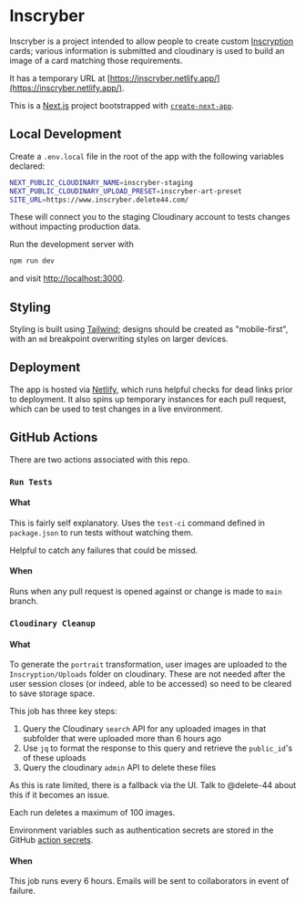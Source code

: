 # Inscryber

Inscryber is a project intended to allow people to create custom [Inscryption](https://www.inscryption.com/) cards; various information is submitted and cloudinary is used to build an image of a card matching those requirements.

It has a temporary URL at [https://inscryber.netlify.app/](https://inscryber.netlify.app/).

This is a [Next.js](https://nextjs.org/) project bootstrapped with [`create-next-app`](https://github.com/vercel/next.js/tree/canary/packages/create-next-app).

## Local Development

Create a `.env.local` file in the root of the app with the following variables declared:

```bash
NEXT_PUBLIC_CLOUDINARY_NAME=inscryber-staging
NEXT_PUBLIC_CLOUDINARY_UPLOAD_PRESET=inscryber-art-preset
SITE_URL=https://www.inscryber.delete44.com/
```

These will connect you to the staging Cloudinary account to tests changes without impacting production data.

Run the development server with

```bash
npm run dev
```

and visit [http://localhost:3000](http://localhost:3000).

## Styling

Styling is built using [Tailwind](https://tailwindcss.com/); designs should be created as "mobile-first", with an `md` breakpoint overwriting styles on larger devices.

## Deployment

The app is hosted via [Netlify](https://www.netlify.com/), which runs helpful checks for dead links prior to deployment. It also spins up temporary instances for each pull request, which can be used to test changes in a live environment.

## GitHub Actions

There are two actions associated with this repo.

### `Run Tests`

#### What

This is fairly self explanatory. Uses the `test-ci` command defined in `package.json` to run tests without watching them.

Helpful to catch any failures that could be missed.

#### When

Runs when any pull request is opened against or change is made to `main` branch.

### `Cloudinary Cleanup`

#### What

To generate the `portrait` transformation, user images are uploaded to the `Inscryption/Uploads` folder on cloudinary. These are not needed after the user session closes (or indeed, able to be accessed) so need to be cleared to save storage space.

This job has three key steps:

1. Query the Cloudinary `search` API for any uploaded images in that subfolder that were uploaded more than 6 hours ago
2. Use `jq` to format the response to this query and retrieve the `public_id`'s of these uploads
3. Query the cloudinary `admin` API to delete these files

As this is rate limited, there is a fallback via the UI. Talk to @delete-44 about this if it becomes an issue.

Each run deletes a maximum of 100 images.

Environment variables such as authentication secrets are stored in the GitHub [action secrets](https://docs.github.com/en/actions/security-guides/encrypted-secrets).

#### When

This job runs every 6 hours. Emails will be sent to collaborators in event of failure.
